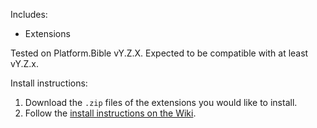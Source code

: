 Includes:

- Extensions

Tested on Platform.Bible vY.Z.X. Expected to be compatible with at least vY.Z.x.

Install instructions:

1. Download the `.zip` files of the extensions you would like to install.
2. Follow the [install instructions on the Wiki](https://github.com/paranext/paranext-extension-template/wiki/Debugging-Your-Extension-in-the-Production-Application#running-your-extension-in-an-app).
